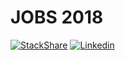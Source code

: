 # JOBS 2018 



[![StackShare](https://img.shields.io/badge/tech-stack-0690fa.svg?style=flat)](https://stackshare.io/clubinvest/clubinvest)
[![Linkedin]()](https://www.linkedin.com/company/clubinvest-brasil/)

